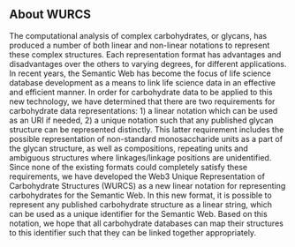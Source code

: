 ## About WURCS

The computational analysis of complex carbohydrates, or glycans, has produced a number of both linear and non-linear notations to represent these complex structures. Each representation format has advantages and disadvantages over the others to varying degrees, for different applications. In recent years, the Semantic Web has become the focus of life science database development as a means to link life science data in an effective and efficient manner. In order for carbohydrate data to be applied to this new technology, we have determined that there are two requirements for carbohydrate data representations: 1) a linear notation which can be used as an URI if needed, 2) a unique notation such that any published glycan structure can be represented distinctly. This latter requirement includes the possible representation of non-standard monosaccharide units as a part of the glycan structure, as well as compositions, repeating units and ambiguous structures where linkages/linkage positions are unidentified. Since none of the existing formats could completely satisfy these requirements, we have developed the Web3 Unique Representation of Carbohydrate Structures (WURCS) as a new linear notation for representing carbohydrates for the Semantic Web. In this new format, it is possible to represent any published carbohydrate structure as a linear string, which can be used as a unique identifier for the Semantic Web. Based on this notation, we hope that all carbohydrate databases can map their structures to this identifier such that they can be linked together appropriately.
